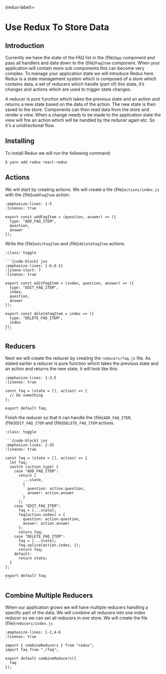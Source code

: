 (redux-label)=

# Use Redux To Store Data

## Introduction

Currently we have the state of the FAQ list in the {file}`App` component and pass all handlers and data down to the {file}`FaqItem` component.
When your application will contain more sub components this can become very complex.
To manage your application state we will introduce Redux here.
Redux is a state management system which is composed of a store which contains data,
a set of reducers which handle (part of) this state, it’s changes and actions which are used to trigger state changes.

A reducer is pure function which takes the previous state and an action and returns a new state based on the data of the action.
The new state is then saved to the store.
Components can then read data from the store and render a view.
When a change needs to be made to the application state the view will fire an action which will be handled by the reducer again etc.
So it's a unidirectional flow.

## Installing

To install Redux we will run the following command:

```console
$ yarn add redux react-redux
```

## Actions

We will start by creating actions.
We will create a file {file}`actions/index.js` with the {file}`addFaqItem` action:

```{code-block} jsx
:emphasize-lines: 1-5
:linenos: true

export const addFaqItem = (question, answer) => ({
  type: "ADD_FAQ_ITEM",
  question,
  answer
});
```

Write the {file}`editFaqItem` and {file}`deleteFaqItem` actions.

````{admonition} Solution
:class: toggle

```{code-block} jsx
:emphasize-lines: 1-6,8-11
:lineno-start: 7
:linenos: true

export const editFaqItem = (index, question, answer) => ({
  type: "EDIT_FAQ_ITEM",
  index,
  question,
  answer
});

export const deleteFaqItem = index => ({
  type: "DELETE_FAQ_ITEM",
  index
});
```
````

## Reducers

Next we will create the reducer by creating the `reducers/faq.js` file.
As stated earlier a reducer is pure function which takes the previous state and an action and returns the new state,
it will look like this:

```{code-block} jsx
:emphasize-lines: 1-3,5
:linenos: true

const faq = (state = [], action) => {
  // Do something
};

export default faq;
```

Finish the reducer so that it can handle the {file}`ADD_FAQ_ITEM`,
{file}`EDIT_FAQ_ITEM` and {file}`DELETE_FAQ_ITEM` actions.

````{admonition} Solution
:class: toggle

```{code-block} jsx
:emphasize-lines: 2-25
:linenos: true

const faq = (state = [], action) => {
  let faq;
  switch (action.type) {
    case "ADD_FAQ_ITEM":
      return [
        ...state,
        {
          question: action.question,
          answer: action.answer
        }
      ];
    case "EDIT_FAQ_ITEM":
      faq = [...state];
      faq[action.index] = {
        question: action.question,
        answer: action.answer
      };
      return faq;
    case "DELETE_FAQ_ITEM":
      faq = [...state];
      faq.splice(action.index, 1);
      return faq;
    default:
      return state;
  }
};

export default faq;
```
````

## Combine Multiple Reducers

When our application grows we will have multiple reducers handling a specific part of the data.
We will combine all reducers into one index reducer so we can set all reducers in one store.
We will create the file {file}`reducers/index.js`

```{code-block} jsx
:emphasize-lines: 1-2,4-6
:linenos: true

import { combineReducers } from "redux";
import faq from "./faq";

export default combineReducers({
  faq
});
```
